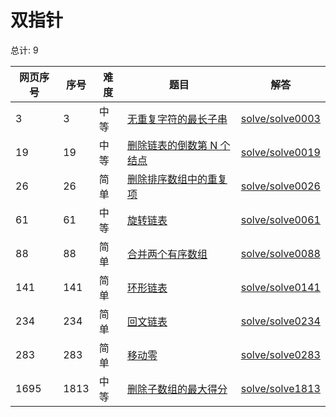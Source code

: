 # 双指针

<!--- table -->


总计: 9

| 网页序号 | 序号 | 难度 | 题目                    | 解答                      |
| ---- | ---- | ---- | ------------------ | ---------------- |
| 3 | 3 | 中等 | [无重复字符的最长子串](https://leetcode-cn.com/problems/longest-substring-without-repeating-characters/) | [solve/solve0003](../solve/solve0003)|
| 19 | 19 | 中等 | [删除链表的倒数第 N 个结点](https://leetcode-cn.com/problems/remove-nth-node-from-end-of-list/) | [solve/solve0019](../solve/solve0019)|
| 26 | 26 | 简单 | [删除排序数组中的重复项](https://leetcode-cn.com/problems/remove-duplicates-from-sorted-array/) | [solve/solve0026](../solve/solve0026)|
| 61 | 61 | 中等 | [旋转链表](https://leetcode-cn.com/problems/rotate-list/) | [solve/solve0061](../solve/solve0061)|
| 88 | 88 | 简单 | [合并两个有序数组](https://leetcode-cn.com/problems/merge-sorted-array/) | [solve/solve0088](../solve/solve0088)|
| 141 | 141 | 简单 | [环形链表](https://leetcode-cn.com/problems/linked-list-cycle/) | [solve/solve0141](../solve/solve0141)|
| 234 | 234 | 简单 | [回文链表](https://leetcode-cn.com/problems/palindrome-linked-list/) | [solve/solve0234](../solve/solve0234)|
| 283 | 283 | 简单 | [移动零](https://leetcode-cn.com/problems/move-zeroes/) | [solve/solve0283](../solve/solve0283)|
| 1695 | 1813 | 中等 | [删除子数组的最大得分](https://leetcode-cn.com/problems/maximum-erasure-value/) | [solve/solve1813](../solve/solve1813)|

